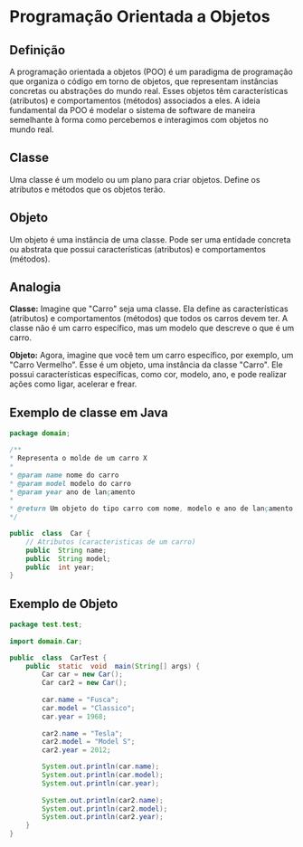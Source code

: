 # Programação Orientada a Objetos
## Definição
A programação orientada a objetos (POO) é um paradigma de programação que organiza o código em torno de objetos, que representam instâncias concretas ou abstrações do mundo real. Esses objetos têm características (atributos) e comportamentos (métodos) associados a eles. A ideia fundamental da POO é modelar o sistema de software de maneira semelhante à forma como percebemos e interagimos com objetos no mundo real.
## Classe
Uma classe é um modelo ou um plano para criar objetos. Define os atributos e métodos que os objetos terão.
## Objeto
Um objeto é uma instância de uma classe. Pode ser uma entidade concreta ou abstrata que possui características (atributos) e comportamentos (métodos).
## Analogia
**Classe:** Imagine que "Carro" seja uma classe. Ela define as características (atributos) e comportamentos (métodos) que todos os carros devem ter. A classe não é um carro específico, mas um modelo que descreve o que é um carro.

**Objeto:** Agora, imagine que você tem um carro específico, por exemplo, um "Carro Vermelho". Esse é um objeto, uma instância da classe "Carro". Ele possui características específicas, como cor, modelo, ano, e pode realizar ações como ligar, acelerar e frear.
## Exemplo de classe em Java
```java
package domain;

/**
* Representa o molde de um carro X
*
* @param name nome do carro
* @param model modelo do carro
* @param year ano de lançamento
*
* @return Um objeto do tipo carro com nome, modelo e ano de lançamento
*/

public  class  Car {
	// Atributos (caracteristicas de um carro)
	public  String name;
	public  String model;
	public  int year;
}
```
## Exemplo de Objeto
```java
package test.test;
  
import domain.Car;

public  class  CarTest {
	public  static  void  main(String[] args) {
		Car car = new Car();
		Car car2 = new Car();
		
		car.name = "Fusca";
		car.model = "Classico";
		car.year = 1968;
		
		car2.name = "Tesla";
		car2.model = "Model S";
		car2.year = 2012;

		System.out.println(car.name);
		System.out.println(car.model);
		System.out.println(car.year);
		
		System.out.println(car2.name);
		System.out.println(car2.model);
		System.out.println(car2.year);
	}
}
```